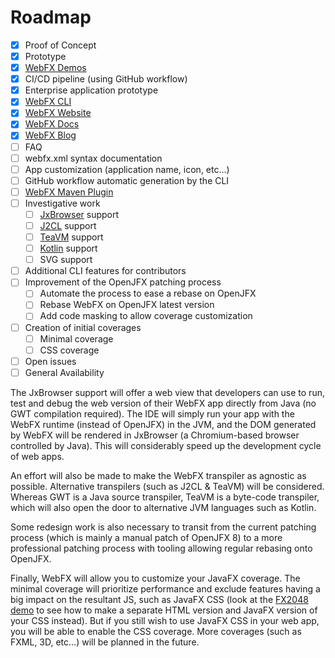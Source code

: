 # Roadmap

- [x] Proof of Concept
- [x] Prototype
- [x] [WebFX Demos](https://github.com/webfx-demos)
- [x] CI/CD pipeline (using GitHub workflow)
- [x] Enterprise application prototype
- [x] [WebFX CLI][webfx-cli-repo]
- [x] [WebFX Website][webfx-website]
- [x] [WebFX Docs][webfx-docs]
- [x] [WebFX Blog][webfx-blog]
- [ ] FAQ
- [ ] webfx.xml syntax documentation
- [ ] App customization (application name, icon, etc...)
- [ ] GitHub workflow automatic generation by the CLI
- [ ] [WebFX Maven Plugin](webfx-maven-plugin)
- [ ] Investigative work
  - [ ] [JxBrowser][jxbrowser-website] support
  - [ ] [J2CL][j2cl-repo] support
  - [ ] [TeaVM][teavm-website] support
  - [ ] [Kotlin][kotlin-website] support
  - [ ] SVG support
- [ ] Additional CLI features for contributors
- [ ] Improvement of the OpenJFX patching process
  - [ ] Automate the process to ease a rebase on OpenJFX
  - [ ] Rebase WebFX on OpenJFX latest version
  - [ ] Add code masking to allow coverage customization
- [ ] Creation of initial coverages
  - [ ] Minimal coverage
  - [ ] CSS coverage
- [ ] Open issues
- [ ] General Availability

The JxBrowser support will offer a web view that developers can use to run, test and debug the web version of their WebFX app directly from Java (no GWT compilation required). The IDE will simply run your app with the WebFX runtime (instead of OpenJFX) in the JVM, and the DOM generated by WebFX will be rendered in JxBrowser (a Chromium-based browser controlled by Java). This will considerably speed up the development cycle of web apps.

An effort will also be made to make the WebFX transpiler as agnostic as possible.  Alternative transpilers (such as J2CL & TeaVM) will be considered. Whereas GWT is a Java source transpiler, TeaVM is a byte-code transpiler, which will also open the door to alternative JVM languages such as Kotlin.

Some redesign work is also necessary to transit from the current patching process (which is mainly a manual patch of OpenJFX 8) to a more professional patching process with tooling allowing regular rebasing onto OpenJFX.

Finally, WebFX will allow you to customize your JavaFX coverage. The minimal coverage will prioritize performance and exclude features having a big impact on the resultant JS, such as JavaFX CSS (look at the [FX2048 demo](https://github.com/webfx-demos/webfx-demo-fx2048/) to see how to make a separate HTML version and JavaFX version of your CSS instead). But if you still wish to use JavaFX CSS in your web app, you will be able to enable the CSS coverage. More coverages (such as FXML, 3D, etc...) will be planned in the future.

[webfx-website]: https://webfx.dev
[webfx-docs]: https://docs.webfx.dev
[webfx-guide]: https://docs.webfx.dev/#_getting_started
[webfx-blog]: https://blog.webfx.dev
[webfx-discussions]: https://github.com/webfx-project/webfx/discussions
[webfx-cli-repo]: https://github.com/webfx-project/webfx-cli
[j2cl-repo]: https://github.com/google/j2cl
[teavm-website]: https://teavm.org
[jxbrowser-website]: https://www.teamdev.com/jxbrowser
[kotlin-website]: https://kotlinlang.org
